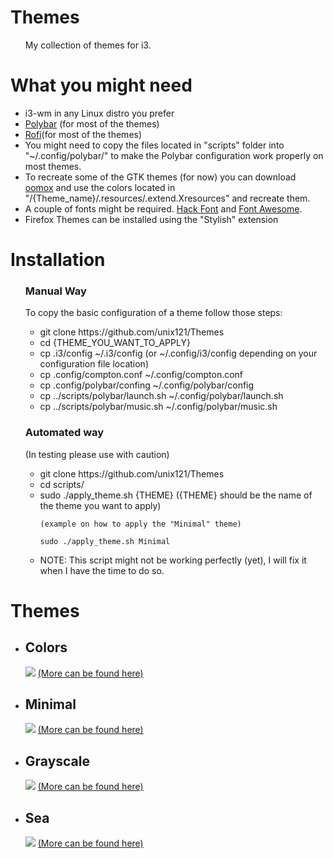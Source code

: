 <link rel="stylesheet" href="https://github.com/unix121/Themes/blob/master/style.css">
  <h1>Themes</h1>
  <ul>
   My collection of themes for i3. 
  </ul>
  
  <h1>What you might need</h1>
  <ul>
    <li> i3-wm in any Linux distro you prefer</li>
    <li> <a href="https://github.com/jaagr/polybar">Polybar</a> (for most of the themes)</li>
    <li> <a href="https://davedavenport.github.io/rofi/">Rofi</a>(for most of the themes)</li>
    <li> You might need to copy the files located in "scripts" folder into "~/.config/polybar/"
      to make the Polybar configuration work properly on most themes.</li>
    <li> To recreate some of the GTK themes (for now) you can download <a href="https://github.com/actionless/oomox">oomox</a> and use the 
      colors located in "/{Theme_name}/.resources/.extend.Xresources" and recreate them.</li>
    <li> A couple of fonts might be required. <a href="https://github.com/chrissimpkins/Hack">Hack Font</a> and <a href="http://fontawesome.io/">Font Awesome</a>.</li>
    <li> Firefox Themes can be installed using the "Stylish" extension</li>
  </ul>
  
<h1>Installation</h1> 
<ul>
 <h3>Manual Way</h3> To copy the basic configuration of a theme follow those steps:
  <ul>
  <li> git clone https://github.com/unix121/Themes </li>
  <li> cd {THEME_YOU_WANT_TO_APPLY}</li>
  <li> cp .i3/config ~/.i3/config (or ~/.config/i3/config depending on your configuration file location)</li>
  <li> cp .config/compton.conf ~/.config/compton.conf</li>
  <li> cp .config/polybar/confing ~/.config/polybar/config</li>
  <li> cp ../scripts/polybar/launch.sh ~/.config/polybar/launch.sh</li>
  <li> cp ../scripts/polybar/music.sh ~/.config/polybar/music.sh</li>
  </ul>
  <h3>Automated way</h3> (In testing please use with caution)
  <ul>
  <li> git clone https://github.com/unix121/Themes</li>
  <li> cd scripts/</li>
  <li> sudo ./apply_theme.sh {THEME} ({THEME} should be the name of the theme you want to apply)

    (example on how to apply the "Minimal" theme)

    sudo ./apply_theme.sh Minimal
 </li>
  <li> NOTE: This script might not be working perfectly (yet), I will fix it when I have the time to do so.</li>
  </ul>
</ul>
  
<h1>Themes</h1>

<ul>
  <li><h2>Colors</h2>
    <img src="http://i.imgur.com/ZUEzkiT.png">
    <a href="http://imgur.com/a/ub0Jl">(More can be found here)</a></li>
  <li><h2>Minimal</h2>
    <img src="http://i.imgur.com/aaosiZ2.png">
    <a href="http://imgur.com/gallery/bZHDF">(More can be found here)</a></li>
  <li><h2>Grayscale</h2>
    <img src="http://i.imgur.com/K0uT5ua.png">
    <a href="http://imgur.com/gallery/1TYFd">(More can be found here)</a></li>
  <li><h2>Sea</h2>
    <img src="http://i.imgur.com/yapFCCe.png">
    <a href="http://imgur.com/a/3BsTW">(More can be found here)</a></li>
  </ul>

